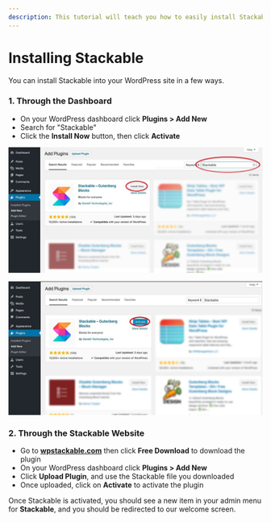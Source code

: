 ```yaml
---
description: This tutorial will teach you how to easily install Stackable.
---
```


# Installing Stackable

You can install Stackable into your WordPress site in a few ways.

### **1. Through the Dashboard**

* On your WordPress dashboard click **Plugins &gt; Add New**
* Search for "Stackable"
* Click the **Install Now** button, then click **Activate**

![](../../.gitbook/assets/stackable-install-tutorial-2-search-03-1.jpg)

![](../../.gitbook/assets/stackable-install-tutorial-3-activate-02-1.jpg)



### **2. Through the Stackable Website**

* Go to [**wpstackable.com**](https://wpstackable.com/) then click **Free Download** to download the plugin
* On your WordPress dashboard click **Plugins &gt; Add New**
* Click **Upload Plugin**, and use the Stackable file you downloaded
* Once uploaded, click on **Activate** to activate the plugin

Once Stackable is activated, you should see a new item in your admin menu for **Stackable**, and you should be redirected to our welcome screen.

